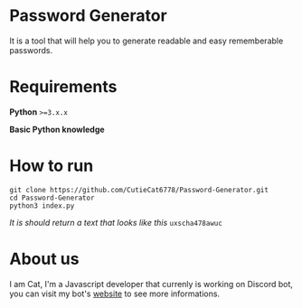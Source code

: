 # Password Generator
It is a tool that will help you to generate readable and easy rememberable passwords.

# Requirements

**Python** `>=3.x.x`

**Basic Python knowledge**

# How to run

```
git clone https://github.com/CutieCat6778/Password-Generator.git
cd Password-Generator
python3 index.py
```

*It is should return a text that looks like this*
`uxscha478awuc`

# About us

I am Cat, I'm a Javascript developer that currenly is working on Discord bot, you can visit my bot's [website](https://moddy.js.org) to see more informations.